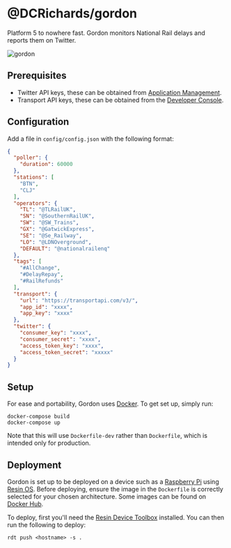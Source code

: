 # @DCRichards/gordon

Platform 5 to nowhere fast. Gordon monitors National Rail delays and reports them on Twitter.

![gordon](http://i.giphy.com/7hvkctkRc3Q6Q.gif "gordon.gif")

## Prerequisites

* Twitter API keys, these can be obtained from [Application Management](https://apps.twitter.com/).
* Transport API keys, these can be obtained from the [Developer Console](https://developer.transportapi.com/).

## Configuration

Add a file in `config/config.json` with the following format:

```json
{
  "poller": {
    "duration": 60000
  },
  "stations": [
    "BTN",
    "CLJ"
  ],
  "operators": {
    "TL": "@TLRailUK",
    "SN": "@SouthernRailUK",
    "SW": "@SW_Trains",
    "GX": "@GatwickExpress",
    "SE": "@Se_Railway",
    "LO": "@LDNOverground",
    "DEFAULT": "@nationalrailenq"
  },
  "tags": [
    "#AllChange",
    "#DelayRepay",
    "#RailRefunds"
  ],
  "transport": {
    "url": "https://transportapi.com/v3/",
    "app_id": "xxxx",
    "app_key": "xxxx"
  },
  "twitter": {
    "consumer_key": "xxxx",
    "consumer_secret": "xxxx",
    "access_token_key": "xxxx",
    "access_token_secret": "xxxxx"
  }
}
```

## Setup

For ease and portability, Gordon uses [Docker](https://docker.com/). To get set up, simply run:

```shell
docker-compose build
docker-compose up
```

Note that this will use `Dockerfile-dev` rather than `Dockerfile`, which is intended only for production.

## Deployment

Gordon is set up to be deployed on a device such as a [Raspberry Pi](http://raspberrypi.org/) using [Resin OS](https://resinos.io). Before deploying, ensure the image in the `Dockerfile` is correctly selected for
your chosen architecture. Some images can be found on [Docker Hub](https://hub.docker.com/u/resin/).

To deploy, first you'll need the [Resin Device Toolbox](https://github.com/resin-os/resin-device-toolbox) installed. You can then run the following to deploy:

```shell
rdt push <hostname> -s .
```